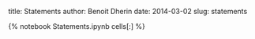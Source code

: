 title: Statements 
author: Benoit Dherin 
date: 2014-03-02
slug: statements 

{% notebook Statements.ipynb cells[:] %}

